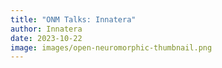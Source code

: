 ```yaml
---
title: "ONM Talks: Innatera"
author: Innatera
date: 2023-10-22
image: images/open-neuromorphic-thumbnail.png
---
```

